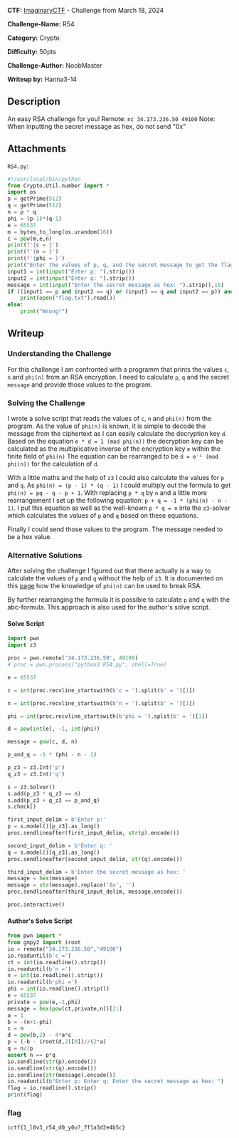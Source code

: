 **CTF:** [ImaginaryCTF](https://imaginaryctf.org/ArchivedChallenges) - Challenge from March 18, 2024

**Challenge-Name:** R54

**Category:** Crypto

**Difficulty:** 50pts

**Challenge-Author:** NoobMaster

**Writeup by:** Hanna3-14

## Description
An easy RSA challenge for you! Remote: `nc 34.173.236.50 49100` Note: When inputting the secret message as hex, do not send "0x"

## Attachments
`R54.py`:
```python
#!/usr/local/bin/python
from Crypto.Util.number import *
import os
p = getPrime(512)
q = getPrime(512)
n = p * q
phi = (p-1)*(q-1)
e = 65537
m = bytes_to_long(os.urandom(16))
c = pow(m,e,n)
print(f'{c = }')
print(f'{n = }')
print(f'{phi = }')
print("Enter the values of p, q, and the secret message to get the flag!\n")
input1 = int(input("Enter p: ").strip())
input2 = int(input("Enter q: ").strip())
message = int(input("Enter the secret message as hex: ").strip(),16)
if ((input1 == p and input2 == q) or (input1 == q and input2 == p)) and (message == m):
    print(open("flag.txt").read())
else:
    print("Wrong!")
```

## Writeup

### Understanding the Challenge
For this challenge I am confronted with a programm that prints the values `c`, `n` and `phi(n)` from an RSA encryption.
I need to calculate `p`, `q` and the secret `message` and provide those values to the program.

### Solving the Challenge
I wrote a solve script that reads the values of `c`, `n` and `phi(n)` from the program.
As the value of `phi(n)` is known, it is simple to decode the message from the ciphertext as I can easily calculate the decryption key `d`.
Based on the equation `e * d = 1 (mod phi(n))` the decryption key can be calculated as the multiplicative inverse of the encryption key `e` within the finite field of `phi(n)`
The equation can be rearranged to be `d = e⁻¹ (mod phi(n))` for the calculation of `d`.

With a little maths and the help of `z3` I could also calculate the values for `p` and `q`.
As `phi(n) = (p - 1) * (q - 1)` I could multiply out the formula to get `phi(n) = pq - q - p + 1`.
With replacing `p * q` by `n` and a little more rearrangement I set up the following equation: `p + q = -1 * (phi(n) - n - 1)`.
I put this equation as well as the well-known `p * q = n` into the `z3`-solver which calculates the values of `p` and `q` based on these equations.

Finally I could send those values to the program.
The message needed to be a hex value.

### Alternative Solutions
After solving the challenge I figured out that there actually is a way to calculate the values of `p` and `q` without the help of `z3`.
It is documented on this [page](https://crypto.stackexchange.com/questions/5791/why-is-it-important-that-phin-is-kept-a-secret-in-rsa) how the knowledge of `phi(n)` can be used to break RSA.

By further rearranging the formula it is possible to calculate `p` and `q` with the abc-formula.
This approach is also used for the author's solve script.

#### Solve Script
```python
import pwn
import z3

proc = pwn.remote('34.173.236.50', 49100)
# proc = pwn.process("python3 R54.py", shell=True)

e = 65537

c = int(proc.recvline_startswith(b'c = ').split(b' = ')[1])

n = int(proc.recvline_startswith(b'n = ').split(b' = ')[1])

phi = int(proc.recvline_startswith(b'phi = ').split(b' = ')[1])

d = pow(int(e), -1, int(phi))

message = pow(c, d, n)

p_and_q = -1 * (phi - n - 1)

p_z3 = z3.Int('p')
q_z3 = z3.Int('q')

s = z3.Solver()
s.add(p_z3 * q_z3 == n)
s.add(p_z3 + q_z3 == p_and_q)
s.check()

first_input_delim = b'Enter p:'
p = s.model()[p_z3].as_long()
proc.sendlineafter(first_input_delim, str(p).encode())

second_input_delim = b'Enter q: '
q = s.model()[q_z3].as_long()
proc.sendlineafter(second_input_delim, str(q).encode())

third_input_delim = b'Enter the secret message as hex: '
message = hex(message)
message = str(message).replace('0x', '')
proc.sendlineafter(third_input_delim, message.encode())

proc.interactive()
```

#### Author's Solve Script
```python
from pwn import *
from gmpy2 import iroot
io = remote("34.173.236.50","49100")
io.readuntil(b'c =')
ct = int(io.readline().strip())
io.readuntil(b'n =')
n = int(io.readline().strip())
io.readuntil(b'phi =')
phi = int(io.readline().strip())
e = 65537
private = pow(e,-1,phi)
message = hex(pow(ct,private,n))[2:]
a = 1
b = -(n+1-phi)
c = n
d = pow(b,2) - 4*a*c
p = (-b - iroot(d,2)[0])//(2*a)
q = n//p
assert n == p*q
io.sendline(str(p).encode())
io.sendline(str(q).encode())
io.sendline(str(message).encode())
io.readuntil(b"Enter p: Enter q: Enter the secret message as hex: ")
flag = io.readline().strip()
print(flag)

```

### flag
`ictf{1_l0v3_r54_d0_y0u?_7f1a3d2e4b5c}`
